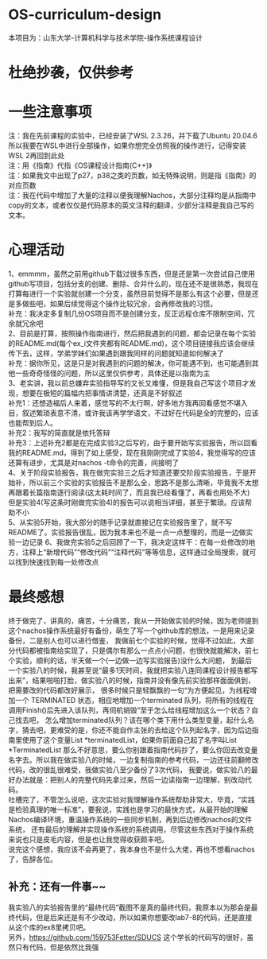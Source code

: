 # OS-curriculum-design

本项目为：山东大学-计算机科学与技术学院-操作系统课程设计  
# 杜绝抄袭，仅供参考
# 一些注意事项

注：我在先前课程的实验中，已经安装了WSL 2.3.26，并下载了Ubuntu 20.04.6  
所以我要在WSL中进行全部操作，如果你想完全仿照我的操作进行，记得安装WSL 2再回到此处  
注：用《指南》代指《OS课程设计指南(C++)》  
注：如果我文中出现了p27，p38之类的页数，如无特殊说明，则是指《指南》的对应页数  
注：我在代码中增加了大量的注释以便我理解Nachos，大部分注释均是从指南中copy的文本，或者仅仅是代码原本的英文注释的翻译，少部分注释是我自己写的文本。  
# 心理活动

1、emmmm，虽然之前用github下载过很多东西，但是还是第一次尝试自己使用github写项目，包括分支的创建、删除、合并什么的，现在还不是很熟悉，我现在打算每进行一个实验就创建一个分支，虽然目前觉得不是那么有这个必要，但是还是多做些吧，如果后续觉得这个操作比较冗余，会再修改我的习惯。  
补充：我决定多复制几份OS项目而不是创建分支，反正远程仓库不限制空间，冗余就冗余吧  
2、目前是打算，按照操作指南进行，然后把我遇到的问题，都会记录在每个实验的README.md(每个ex_i文件夹都有README.md)，这个项目链接我应该会继续传下去，这样，学弟学妹们如果遇到跟我同样的问题就知道如何解决了  
补充：据你所见，这是只是对我遇到的问题的解决，你可能遇不到，也可能遇到其他一些奇奇怪怪的问题，所以这里仅供参考，具体还是以指南为主  
3、老实讲，我以前总嫌弃实验指导写的又长又难懂，但是我自己写这个项目才发现，想要在极短的篇幅内把事情讲清楚，还真是不好叙述  
补充1：还想造福后人来着，感觉写的不太行啊，好多地方我再回看感觉不堪入目，叙述繁琐表意不清，或许我该再学学语文，不过好在代码是全的完整的，应该也能帮到后人。  
补充2：我写的简直就是依托答辩  
补充3：上述补充2都是在完成实验3之后写的，由于要开始写实验报告，所以回看我的README.md，得到了如上感受，现在我刚刚完成了实验4，我觉得写的应该还算有进步，尤其是对nachos -t命令的完善，间接明了  
4、关于阶段实验报告，我在做完实验三之后才知道还要交阶段实验报告，于是开始补，所以前三个实验的实验报告不是那么全，思路不是那么清晰，毕竟我不太想再跟着长篇指南逐行阅读(这太耗时间了，而且我已经看懂了，再看也用处不大)
但是实验4(写这条时刚做完实验4)的报告可以说相当详细，甚至于繁琐。应该帮助不小  
5、从实验5开始，我大部分的随手记录就直接记在实验报告里了，就不写README了。实验报告很乱，因为我本来也不是一点一点整理的，而是一边做实验一边记录
6、我做完实验5之后回顾了一下，我决定这样干：在每一处修改的地方，注释上“新增代码”“修改代码”“注释代码”等等信息，这样通过全局搜索，就可以找到快速找到每一处修改点

# 最终感想
终于做完了，讲真的，痛苦，十分痛苦，我从一开始做实验的时候，因为老师提到这个nachos操作系统最好有备份，萌生了写一个github库的想法，一是用来记录备份，二是别人也可以进行借鉴，
我做前七个实验的时候，觉得不过如此，大部分代码都被指南给实现了，只是偶尔有那么一点点小问题，也很快就能解决，前七个实验，顺利的话，半天做一个(一边做一边写实验报告)没什么大问题，
到最后一个实验八的时候，我甚至说“最多1天时间，我就把实验八连同课程设计报告都写出来”，结果啪啪打脸，做实验八的时候，指南并没有像先前实验那样面面俱到，把需要改的代码都改好展示，
很多时候只是轻飘飘的一句“为方便起见，为线程增加一个 TERMINATED 状态，相应地增加一个terminated 队列，将所有的线程在调用Finish()后先进入该队列，再伺机销毁”至于怎么给线程增加这么一个状态？自己找去吧，
怎么增加terminated队列？该在哪个类下用什么类型变量，起什么名字，猜去吧，更难受的是，你还不能自作主张的去给这个队列起名字，因为后边指南里使用了这个变量List *terminatedList，如果你前面自己起了名字叫List *TerminatedList
那么不好意思，要么你别跟着指南代码抄了，要么你回去改变量名字去。所以我在做实验八的时候，一边复制指南的参考代码，一边还往前翻修改代码，改的很乱很难受，我做实验八至少备份了3次代码，
我要说，做实验八的最好办法就是：把别人的完整代码先拿过来，然后一边读指南一边理解，别改动代码。  
吐槽完了，不管怎么说吧，这次实验对我理解操作系统帮助非常大，毕竟，“实践是检验真理的唯一标准”，要我说，实践也是学习的最快方式，从最开始的理解Nachos编译环境，重温操作系统的一些同步机制，再到后边修改nachos的文件系统，
还有最后的理解并实现操作系统的系统调用，尽管这些东西对于操作系统来说也只是皮毛内容，但是也让我觉得收获颇丰吧。  
说完这个感想，我应该不会再更了，我本身也不是什么大佬，再也不想看nachos了，告辞各位。
## 补充：还有一件事~~
我实验八的实验报告里的“最终代码”截图不是真的最终代码，我原本以为那会是最终代码，但是后来还是有不少改动，所以如果你想要改lab7-8的代码，还是直接从这个库的ex8里拷贝吧。  
另外，https://github.com/159753Fetter/SDUCS 这个学长的代码写的很好，虽然只有代码，但是依然比我强
